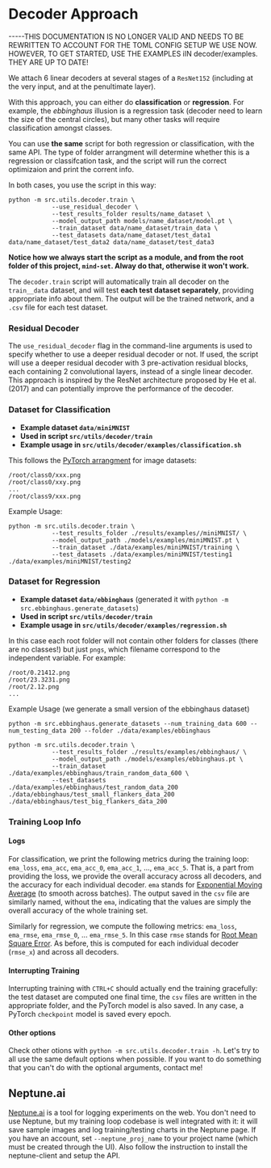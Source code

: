 # Decoder Approach
-----THIS DOCUMENTATION IS NO LONGER VALID AND NEEDS TO BE REWRITTEN TO ACCOUNT FOR THE TOML CONFIG SETUP WE USE NOW. HOWEVER, TO GET STARTED, USE THE EXAMPLES iIN decoder/examples. THEY ARE UP TO DATE!  

We attach 6 linear decoders at several stages of a `ResNet152` (including at the very input, and at the penultimate layer). 

With this approach, you can either do **classification** or **regression**. For example, the _ebbinghaus_ illusion is a regression task (decoder need to learn the size of the central circles), but many other tasks will require classification amongst classes.

You can use **the same** script for both regression or classification, with the same API. The type of folder arrangment will determine whether this is a regression or classifcation task, and the script will run the correct optimizaion and print the corrent info.

In both cases, you use the script in this way:
```
python -m src.utils.decoder.train \
            --use_residual_decoder \
            --test_results_folder results/name_dataset \
            --model_output_path models/name_dataset/model.pt \
            --train_dataset data/name_dataset/train_data \
            --test_datasets data/name_dataset/test_data1 data/name_dataset/test_data2 data/name_dataset/test_data3 
```
**Notice how we always start the script as a module, and from the root folder of this project, `mind-set`. Alway do that, otherwise it won't work.**

The `decoder.train` script will automatically train all decoder on the `train__data`  dataset, and will test **each test dataset separately**, providing appropriate info about them. The output will be the trained network, and a `.csv` file for each test dataset.

### Residual Decoder
The ```use_residual_decoder``` flag in the command-line arguments is used to specify whether to use a deeper residual decoder or not. If used, the script will use a deeper residual decoder with 3 pre-activation residual blocks, each containing 2 convolutional layers, instead of a single linear decoder. This approach is inspired by the ResNet architecture proposed by He et al. (2017) and can potentially improve the performance of the decoder.

### Dataset for Classification

* **Example dataset `data/miniMNIST`**
* **Used in script `src/utils/decoder/train`**
* **Example usage in `src/utils/decoder/examples/classification.sh`**

This follows the [PyTorch arrangment](https://pytorch.org/vision/stable/generated/torchvision.datasets.ImageFolder.html) for image datasets: 
```
/root/class0/xxx.png
/root/class0/xxy.png
...
/root/class9/xxx.png
```

Example Usage:

```
python -m src.utils.decoder.train \
            --test_results_folder ./results/examples//miniMNIST/ \
            --model_output_path ./models/examples/miniMNIST.pt \
            --train_dataset ./data/examples/miniMNIST/training \
            --test_datasets ./data/examples/miniMNIST/testing1 ./data/examples/miniMNIST/testing2
```

### Dataset for Regression
* **Example dataset `data/ebbinghaus`** (generated it with `python -m src.ebbinghaus.generate_datasets`)
* **Used in script `src/utils/decoder/train`**
* **Example usage in `src/utils/decoder/examples/regression.sh`**


In this case each root folder will not contain other folders for classes (there are no classes!) but just `pngs`, which filename correspond to the independent variable. For example:
```
/root/0.21412.png
/root/23.3231.png
/root/2.12.png
...
```

Example Usage (we generate a small version of the ebbinghaus dataset)
```
python -m src.ebbinghaus.generate_datasets --num_training_data 600 --num_testing_data 200 --folder ./data/examples/ebbinghaus

python -m src.utils.decoder.train \
            --test_results_folder ./results/examples/ebbinghaus/ \
            --model_output_path ./models/examples/ebbinghaus.pt \
            --train_dataset ./data/examples/ebbinghaus/train_random_data_600 \
            --test_datasets ./data/examples/ebbinghaus/test_random_data_200 ./data/ebbinghaus/test_small_flankers_data_200 ./data/ebbinghaus/test_big_flankers_data_200
```



### Training Loop Info
#### Logs
For classification, we print the following metrics during the training loop: `ema_loss`, `ema_acc`, `ema_acc_0`, `ema_acc_1`, ..., `ema_acc_5`. That is, a part from providing the loss, we provide the overall accuracy across all decoders, and the accuracy for each individual decoder. `ema` stands for [Exponential Moving Average](https://en.wikipedia.org/wiki/Moving_average) (to smooth across batches).
The output saved in the `csv` file are similarly named, without the `ema`, indicating that the values are simply the overall accuracy of the whole training set.

Similarly for regression, we compute the following metrics: 
`ema_loss`, `ema_rmse`, `ema_rmse_0`, ... `ema_rmse_5`. In this case `rmse` stands for [Root Mean Square Error](https://en.wikipedia.org/wiki/Root-mean-square_deviation). As before, this is computed for each individual decoder (`rmse_x`) and across all decoders.  

#### Interrupting Training
Interrupting training with `CTRL+C` should actually end the training gracefully: the test dataset are computed one final time, the `csv` files are written in the appropriate folder, and the PyTorch model is also saved. In any case, a PyTorch `checkpoint` model is saved every epoch.

#### Other options
Check other otions with `python -m src.utils.decoder.train -h`. Let's try to all use the same default options when possible. If you want to do something that you can't do with the optional arguments, contact me!

## Neptune.ai
[Neptune.ai](www.neptune.ai) is a tool for logging experiments on the web. You don't need to use Neptune, but my training loop codebase is well integrated with it: it will save sample images and log training/testing charts in the Neptune page.
If you have an account, set `--neptune_proj_name` to your project name (which must be created through the UI). Also follow the instruction to install the neptune-client and setup the API.  



